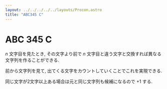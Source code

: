 ```yaml
---
layout: ../../../../../layouts/Procon.astro
title: "ABC345 C"
---
```

# ABC 345 C

$n$ 文字目を見たとき, その文字より前で $n$ 文字目と違う文字と交換すれば異なる文字列を作ることができる.

前から文字列を見て, 出てくる文字をカウントしていくことでこれを実現できる.

同じ文字が2文字以上ある場合は元と同じ文字列も候補になるので $+1$ する.
